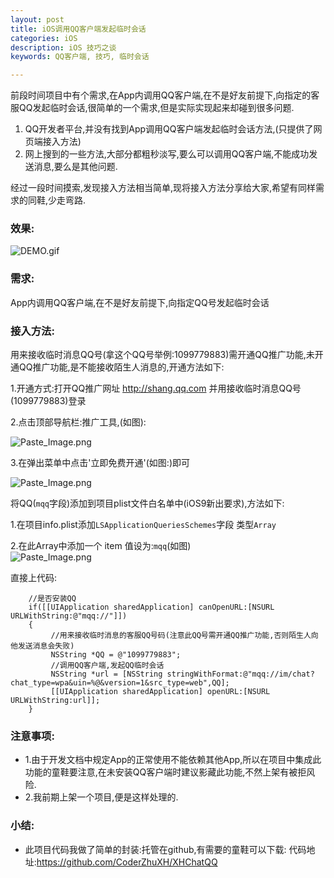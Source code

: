 ```yaml
---
layout: post
title: iOS调用QQ客户端发起临时会话
categories: iOS
description: iOS 技巧之谈
keywords: QQ客户端, 技巧, 临时会话

---
```


前段时间项目中有个需求,在App内调用QQ客户端,在不是好友前提下,向指定的客服QQ发起临时会话,很简单的一个需求,但是实际实现起来却碰到很多问题.<br>

1.	QQ开发者平台,并没有找到App调用QQ客户端发起临时会话方法,(只提供了网页端接入方法)<br>
2.	网上搜到的一些方法,大部分都粗秒淡写,要么可以调用QQ客户端,不能成功发送消息,要么是其他问题.

经过一段时间摸索,发现接入方法相当简单,现将接入方法分享给大家,希望有同样需求的同鞋,少走弯路.

### 	效果:
![DEMO.gif](http://upload-images.jianshu.io/upload_images/2229730-36507a6c7a7bdfe2.gif?imageMogr2/auto-orient/strip)

###	需求:

App内调用QQ客户端,在不是好友前提下,向指定QQ号发起临时会话

###	接入方法:
用来接收临时消息QQ号(拿这个QQ号举例:1099779883)需开通QQ推广功能,未开通QQ推广功能,是不能接收陌生人消息的,开通方法如下:<br>

1.开通方式:打开QQ推广网址  http://shang.qq.com  并用接收临时消息QQ号(1099779883)登录<br>

2.点击顶部导航栏:推广工具,(如图):<br>

![Paste_Image.png](http://upload-images.jianshu.io/upload_images/2229730-b3abdd3460d112e6.png?imageMogr2/auto-orient/strip%7CimageView2/2/w/1240)

3.在弹出菜单中点击'立即免费开通'(如图:)即可<br>

![Paste_Image.png](http://upload-images.jianshu.io/upload_images/2229730-7f5205de519e7f5c.png?imageMogr2/auto-orient/strip%7CimageView2/2/w/1240)

将QQ(`mqq`字段)添加到项目plist文件白名单中(iOS9新出要求),方法如下:

1.在项目info.plist添加`LSApplicationQueriesSchemes`字段 类型`Array`<br>

2.在此Array中添加一个 item 值设为:`mqq`(如图)<br>
![Paste_Image.png](http://upload-images.jianshu.io/upload_images/2229730-d53654c0c40404d0.png?imageMogr2/auto-orient/strip%7CimageView2/2/w/1240)

直接上代码:

```objc
    //是否安装QQ
    if([[UIApplication sharedApplication] canOpenURL:[NSURL URLWithString:@"mqq://"]])
    {
         //用来接收临时消息的客服QQ号码(注意此QQ号需开通QQ推广功能,否则陌生人向他发送消息会失败)
         NSString *QQ = @"1099779883";
         //调用QQ客户端,发起QQ临时会话
         NSString *url = [NSString stringWithFormat:@"mqq://im/chat?chat_type=wpa&uin=%@&version=1&src_type=web",QQ];
         [[UIApplication sharedApplication] openURL:[NSURL URLWithString:url]];
    }
```

###	注意事项:
* 1.由于开发文档中规定App的正常使用不能依赖其他App,所以在项目中集成此功能的童鞋要注意,在未安装QQ客户端时建议影藏此功能,不然上架有被拒风险.
* 2.我前期上架一个项目,便是这样处理的.

###	小结:
*  此项目代码我做了简单的封装:托管在github,有需要的童鞋可以下载:
代码地址:<https://github.com/CoderZhuXH/XHChatQQ>